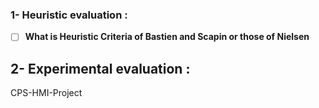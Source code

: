### 1- Heuristic evaluation :

- [ ] **What is Heuristic Criteria of Bastien and Scapin or those of Nielsen**
## 2- Experimental evaluation :
 CPS-HMI-Project
